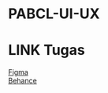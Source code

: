 # PABCL-UI-UX
# LINK Tugas
<a href = "https://www.figma.com/file/drcQJKIvbDfkYd6wk4Yoh2/Dibayarin">Figma
<br>
<a href = "https://www.behance.net/gallery/138622141/Dibayarin/modules/783558429">Behance
